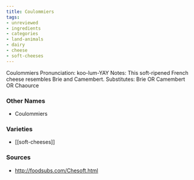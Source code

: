```yaml
---
title: Coulommiers
tags:
- unreviewed
- ingredients
- categories
- land-animals
- dairy
- cheese
- soft-cheeses
---
```

Coulommiers Pronunciation: koo-lum-YAY Notes: This soft-ripened French cheese resembles Brie and Camembert. Substitutes: Brie OR Camembert OR Chaource

### Other Names

* Coulommiers

### Varieties

* [[soft-cheeses]]

### Sources
* http://foodsubs.com/Chesoft.html
